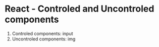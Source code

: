 # React - Controled and Uncontroled components

1. Controled components: input
2. Uncontroled components: img
